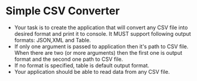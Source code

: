# Simple CSV Converter

 - Your task is to create the application that will convert any CSV file into desired format and print it to console. It MUST support following output formats: JSON,XML and Table.
 - If only one argument is passed to application then it's path to CSV file. When there are two (or more arguments) then the first one is output format and the second one path to CSV file.
 - If no format is specified, table is default output format.
 - Your application should be able to read data from any CSV file.

